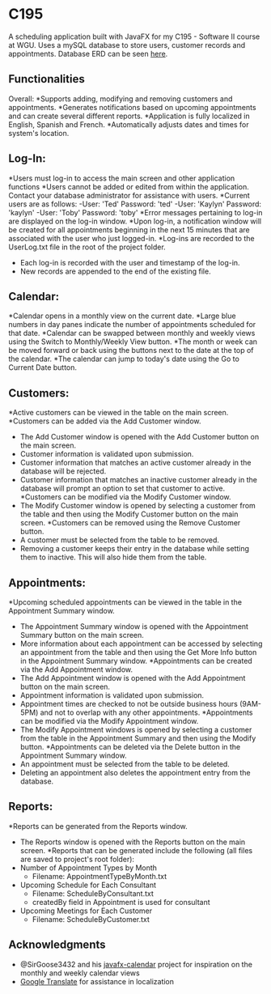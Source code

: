 # C195
A scheduling application built with JavaFX for my C195 - Software II course at WGU. Uses a mySQL database to store users, customer records and appointments. Database ERD can be seen [here](https://drive.google.com/open?id=1MJw70lBYo2tGCYI0l4q9CggS6vsxtTf1).

## Functionalities
Overall:
*Supports adding, modifying and removing customers and appointments. 
*Generates notifications based on upcoming appointments and can create several different reports.
*Application is fully localized in English, Spanish and French.
*Automatically adjusts dates and times for system's location.

## Log-In:
*Users must log-in to access the main screen and other application functions
*Users cannot be added or edited from within the application. Contact your database administrator for assistance with users.
*Current users are as follows:
 -User: 'Ted'		Password: 'ted'
 -User: 'Kaylyn'	Password: 'kaylyn'
 -User: 'Toby'	Password: 'toby'
*Error messages pertaining to log-in are displayed on the log-in window.
*Upon log-in, a notification window will be created for all appointments beginning in the next 15 minutes that are associated with the user who just logged-in.
*Log-ins are recorded to the UserLog.txt file in the root of the project folder.
 - Each log-in is recorded with the user and timestamp of the log-in.
 - New records are appended to the end of the existing file.

## Calendar:
*Calendar opens in a monthly view on the current date.
*Large blue numbers in day panes indicate the number of appointments scheduled for that date.
*Calendar can be swapped between monthly and weekly views using the Switch to Monthly/Weekly View button.
*The month or week can be moved forward or back using the buttons next to the date at the top of the calendar.
*The calendar can jump to today's date using the Go to Current Date button.

## Customers:
*Active customers can be viewed in the table on the main screen.
*Customers can be added via the Add Customer window.
 - The Add Customer window is opened with the Add Customer button on the main screen.
 - Customer information is validated upon submission.
 - Customer information that matches an active customer already in the database will be rejected.
 - Customer information that matches an inactive customer already in the database will prompt an option to set that customer to active.
*Customers can be modified via the Modify Customer window.
 - The Modify Customer window is opened by selecting a customer from the table and then using the Modify Customer button on the main screen.
*Customers can be removed using the Remove Customer button.
 - A customer must be selected from the table to be removed.
 - Removing a customer keeps their entry in the database while setting them to inactive. This will also hide them from the table.

## Appointments:
*Upcoming scheduled appointments can be viewed in the table in the Appointment Summary window.
 - The Appointment Summary window is opened with the Appointment Summary button on the main screen.
 - More information about each appointment can be accessed by selecting an appointment from the table and then using the Get More Info button in the Appointment Summary window.
*Appointments can be created via the Add Appointment window.
 - The Add Appointment window is opened with the Add Appointment button on the main screen.
 - Appointment information is validated upon submission.
 - Appointment times are checked to not be outside business hours (9AM-5PM) and not to overlap with any other appointments.
*Appointments can be modified via the Modify Appointment window.
 - The Modify Appointment windows is opened by selecting a customer from the table in the Appointment Summary and then using the Modify button.
*Appointments can be deleted via the Delete button in the Appointment Summary window.
 - An appointment must be selected from the table to be deleted.
 - Deleting an appointment also deletes the appointment entry from the database.
	
## Reports:
*Reports can be generated from the Reports window.
 - The Reports window is opened with the Reports button on the main screen.
*Reports that can be generated include the following (all files are saved to project's root folder):
 - Number of Appointment Types by Month
   - Filename: AppointmentTypeByMonth.txt
 - Upcoming Schedule for Each Consultant
   - Filename: ScheduleByConsultant.txt
   - createdBy field in Appointment is used for consultant
 - Upcoming Meetings for Each Customer
   - Filename: ScheduleByCustomer.txt
   
## Acknowledgments
* @SirGoose3432 and his [javafx-calendar](https://github.com/SirGoose3432/javafx-calendar) project for inspiration on the monthly and weekly calendar views
* [Google Translate](https://translate.google.com/) for assistance in localization